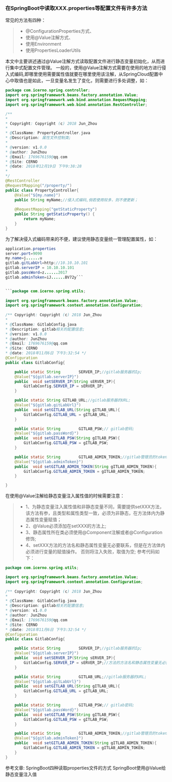 ### 在SpringBoot中读取XXX.properties等配置文件有许多方法
常见的方法有四种：
>+ @ConfigurationProperties方式、
>+ 使用@Value注解方式、
>+ 使用Environment
>+ 使用PropertiesLoaderUtils

本文中主要讲述通过@Value注解方式读取配置文件进行静态变量初始化，从而进行集中式配置文件管理。
一般的，使用@Value注解方式需要在使用的地方进行侵入式编码,即哪里使用需要属性值就要在哪里使用该注解，从SpringCloud配置中心中取值也是如此，一旦变量名发生了变化，则需要进行多处调整，如：

```java
package com.icerno.spring.controller;  
import org.springframework.beans.factory.annotation.Value;  
import org.springframework.web.bind.annotation.RequestMapping;  
import org.springframework.web.bind.annotation.RestController;  

/**  
*  
* Copyright: Copyright (c) 2018 Jun_Zhou  
*  
* @ClassName: PropertyController.java  
* @Description: 属性文件控制类;  
*  
* @version: v1.0.0  
* @author: JunZhou  
* @Email: 1769676159@qq.com  
* @Site: CERNO  
* @date: 2018年12月19日 下午9:38:28  
*  
*/  
@RestController  
@RequestMapping("/property/")  
public class PropertyController{  
    @Value("${my.name}")  
    public String myName;//侵入式编码,倘若使用较多，则不便更新；  
      
    @RequestMapping("getStaticProperty")  
    public String getStaticProperty() {  
        return myName;  
    }  
}
```  

为了解决侵入式编码带来的不便，建议使用静态变量统一管理配置属性，如：

```java
application.properties  
server.port=9090  
my.name=j......u  
gitlab.gitLabUrl=http://10.10.10.101  
gitlab.serverIP = 10.10.10.101  
gitlab.passWord=z......2017  
gitlab.adminToken=iJ......BV72y```  


```package com.icerno.spring.utils;  
 
import org.springframework.beans.factory.annotation.Value;  
import org.springframework.context.annotation.Configuration;  
  
/** Copyright: Copyright (c) 2018 Jun_Zhou  
*  
* @ClassName: GitlabConfig.java  
* @Description: gitlab相关的配置信息; 
* @version: v1.0.0  
* @author: JunZhou  
* @Email: 1769676159@qq.com  
* @Site: CERNO  
* @date: 2018年11月6日 下午3:32:54 */  
@Configuration  
public class GitlabConfig{  

    public static String		SERVER_IP;//gitlab服务器的Ip;  
    @Value("${gitlab.serverIP}")  
    public  void setSERVER_IP(String sERVER_IP){  
        GitlabConfig.SERVER_IP = sERVER_IP;  
    }  

    public static String GITLAB_URL;//gitlab服务器的URL;  
    @Value("${gitlab.gitLabUrl}")  
    public  void setGITLAB_URL(String gITLAB_URL){  
        GitlabConfig.GITLAB_URL = gITLAB_URL;  
    }  

    public static String		GITLAB_PSW;// gitlab密码;  
    @Value("${gitlab.passWord}")  
    public  void setGITLAB_PSW(String gITLAB_PSW){  
        GitlabConfig.GITLAB_PSW = gITLAB_PSW;  
    }  

    public static String		GITLAB_ADMIN_TOKEN;//gitlab管理员的token信息;  
    @Value("${gitlab.adminToken}")  
    public  void setGITLAB_ADMIN_TOKEN(String gITLAB_ADMIN_TOKEN){  
        GitlabConfig.GITLAB_ADMIN_TOKEN = gITLAB_ADMIN_TOKEN;  
    }  

}
```

在使用@Value注解给静态变量注入属性值的时候需要注意：
>+ 1、为静态变量注入属性值和非静态变量不同，需要提供setXXX方法，该方法有参，且类型和属性类型一致，必须为非静态，在方法体内为静态属性变量赋值；
>+ 2、@Value必须添加在setXXX的方法上;
>+ 3、静态属性所在类必须使用@Component注解或者@Configuration修饰;
>+ 4、setXXX方法的方法名和静态属性变量无必要联系，但是在方法体内必须进行变量的赋值操作。
否则将注入失败，取值为空;
参考代码如下：

```java
package com.icerno.spring.utils;  

import org.springframework.beans.factory.annotation.Value;  
import org.springframework.context.annotation.Configuration;  
 
/** Copyright: Copyright (c) 2018 Jun_Zhou  
*  
* @ClassName: GitlabConfig.java  
* @Description: gitlab相关的配置信息;  
* @version: v1.0.0  
* @author: JunZhou  
* @Email: 1769676159@qq.com  
* @Site: CERNO  
* @date: 2018年11月6日 下午3:32:54 */  
@Configuration  
public class GitlabConfig{  

    public static String		SERVER_IP;//gitlab服务器的Ip;  
    @Value("${gitlab.serverIP}")  
    public  void setSERVER_IP(String sERVER_IP){  
        GitlabConfig.SERVER_IP = sERVER_IP;//方法的方法名和静态属性变量无必要联系，但是在方法体内必须进行变量的赋值操作。  
    }  

    public static String		GITLAB_URL;//gitlab服务器的URL;  
    @Value("${gitlab.gitLabUrl}")  
    public  void setGITLAB_URL(String gITLAB_URL){  
        GitlabConfig.GITLAB_URL = gITLAB_URL;  
    }  

    public static String		GITLAB_PSW;// gitlab密码;  
    @Value("${gitlab.passWord}")  
    public  void setGITLAB_PSW(String gITLAB_PSW){  
        GitlabConfig.GITLAB_PSW = gITLAB_PSW;  
    }  

    public static String		GITLAB_ADMIN_TOKEN;//gitlab管理员的token信息;  
    @Value("${gitlab.adminToken}")  
    public  void setGITLAB_ADMIN_TOKEN(String gITLAB_ADMIN_TOKEN){  
        GitlabConfig.GITLAB_ADMIN_TOKEN = gITLAB_ADMIN_TOKEN;  
    }  
}
```

参考文章:
SpringBoot四种读取properties文件的方式
SpringBoot使用@Value给静态变量注入值

